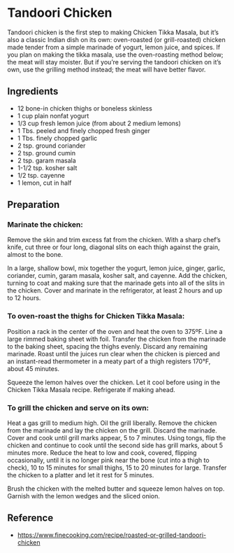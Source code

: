 # Tandoori Chicken

Tandoori chicken is the first step to making Chicken Tikka Masala, but it’s also a classic Indian dish on its own: oven-roasted (or grill-roasted) chicken made tender from a simple marinade of yogurt, lemon juice, and spices. If you plan on making the tikka masala, use the oven-roasting method below; the meat will stay moister. But if you’re serving the tandoori chicken on it’s own, use the grilling method instead; the meat will have better flavor.

## Ingredients

 - 12 bone-in chicken thighs or boneless skinless
 - 1 cup plain nonfat yogurt
 - 1/3 cup fresh lemon juice (from about 2 medium lemons)
 - 1 Tbs. peeled and finely chopped fresh ginger
 - 1 Tbs. finely chopped garlic
 - 2 tsp. ground coriander
 - 2 tsp. ground cumin
 - 2 tsp. garam masala
 - 1-1/2 tsp. kosher salt
 - 1/2 tsp. cayenne
 - 1 lemon, cut in half

## Preparation

### Marinate the chicken:

Remove the skin and trim excess fat from the chicken. With a sharp chef’s knife, cut three or four long, diagonal slits on each thigh against the grain, almost to the bone.

In a large, shallow bowl, mix together the yogurt, lemon juice, ginger, garlic, coriander, cumin, garam masala, kosher salt, and cayenne. Add the chicken, turning to coat and making sure that the marinade gets into all of the slits in the chicken. Cover and marinate in the refrigerator, at least 2 hours and up to 12 hours.

### To oven-roast the thighs for Chicken Tikka Masala:

Position a rack in the center of the oven and heat the oven to 375ºF. Line a large rimmed baking sheet with foil. Transfer the chicken from the marinade to the baking sheet, spacing the thighs evenly. Discard any remaining marinade. Roast until the juices run clear when the chicken is pierced and an instant-read thermometer in a meaty part of a thigh registers 170°F, about 45 minutes.

Squeeze the lemon halves over the chicken. Let it cool before using in the Chicken Tikka Masala recipe. Refrigerate if making ahead.

### To grill the chicken and serve on its own:

Heat a gas grill to medium high. Oil the grill liberally. Remove the chicken from the marinade and lay the chicken on the grill. Discard the marinade. Cover and cook until grill marks appear, 5 to 7 minutes. Using tongs, flip the chicken and continue to cook until the second side has grill marks, about 5 minutes more. Reduce the heat to low and cook, covered, flipping occasionally, until it is no longer pink near the bone (cut into a thigh to check), 10 to 15 minutes for small thighs, 15 to 20 minutes for large. Transfer the chicken to a platter and let it rest for 5 minutes.

Brush the chicken with the melted butter and squeeze lemon halves on top. Garnish with the lemon wedges and the sliced onion.

## Reference

 - https://www.finecooking.com/recipe/roasted-or-grilled-tandoori-chicken